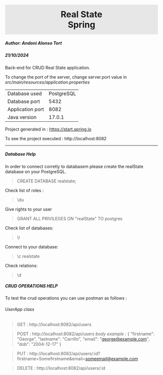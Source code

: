<h1
style="background:#e7e7e7;
text-align:center;
padding: 15px 0;"
>Real State <br/>Spring</h1>

<h5>Author: Andoni Alonso Tort</h5>
<h5>21/10/2024</h5>

Back-end for CRUD Real State application.

To change the port of the server, change server.port value in <i>src/main/resources/application.properties</i>

<table>
    <tr>
        <td>Database used</td>     
        <td>PostgreSQL</td>     
    </tr>
    <tr>
        <td>Database port</td>     
        <td>5432</td>     
    </tr>
    <tr>
        <td>Application port</td>     
        <td>8082</td>     
    </tr>
    <tr>
        <td>Java version</td>     
        <td>17.0.1</td>     
    </tr>
</table>

Project generated in : https://start.spring.io

To see the project executed : http://localhost:8082

<hr/>

<h5>Database Help</h5>
In order to connect corretly to databasem please create the realState database on your PostgreSQL.

> CREATE DATABASE realstate;

Check list of roles :
> \du 

Give rights to your user
> GRANT ALL  PRIVILEGES ON "realState" TO postgres

Check list of databases:
> \l

Connect to your database:
> \c realstate

Check relations:
> \d

<h5>CRUD OPERATIONS HELP</h5>

To test the crud operations you can use postman as follows :

<h6>UserApp class</h6>

> GET : 
    http://localhost:8082/api/users

> POST : 
    http://localhost:8082/api/users
    <i>body example :</i>
    {
        "firstname": "George",
        "lastname": "Carrillo",
        "email": "george@example.com",
        "dob": "2004-12-17"
    }

> PUT : 
    http://localhost:8082/api/users/:id?firstname=Somefirstname&email=someemail@example.com

> DELETE : 
    http://localhost:8082/api/users/:id


